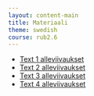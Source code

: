 ```yaml
---
layout: content-main
title: Materiaali
theme: swedish
course: rub2.6
---
```


- [Text 1 alleviivaukset](/media/rub2.6/text_1_alleviivaukset_oikeat.pdf)
- [Text 2 alleviivaukset](/media/rub2.6/text_2_alleviivaukset_oikeat.pdf)
- [Text 3 alleviivaukset](/media/rub2.6/text_3_alleviivaukset_oikeat.pdf)
- [Text 4 alleviivaukset](/media/rub2.6/text_4_alleviivaukset_oikeat.pdf)
